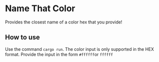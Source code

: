 # Name That Color
Provides the closest name of a color hex that you provide!
## How to use
Use the command `cargo run`. The color input is only supported in the HEX format. Provide the input in the form `#ffffff`or `ffffff`  
